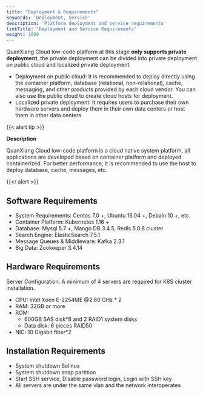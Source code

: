```yaml
---
title: "Deployment & Requirements"
keywords: 'Deployment, Service'
description: 'Platform deployment and service requirements'
linkTitle: "Deployment and Service Requirements"
weight: 1600
---
```


QuanXiang Cloud low-code platform at this stage **only supports private deployment**, the private deployment can be divided into private deployment on public cloud and localized private deployment.

- Deployment on public cloud: It is recommended to deploy directly using the container platform, database (relational, non-relational), cache, messaging, and other products provided by each cloud vendor. You can also use the public cloud to create cloud hosts for deployment.
- Localized private deployment: It requires users to purchase their own hardware servers and deploy them in their own data centers or host them in other data centers.

{{< alert tip >}}

**Description**

QuanXiang Cloud low-code platform is a cloud native system platform, all applications are developed based on container platform and deployed containerized. For better performance, it is recommended to use the host to deploy database, cache, messages, etc.

{{</ alert >}}

## Software Requirements

- System Requirements: Centos 7.0 +, Ubuntu 16.04 +, Debain 10 +, etc.
- Container Platform: Kubernetes 1.16 +
- Database: Mysql 5.7 +, Mango DB 3.4.5, Redis 5.0.8 cluster
- Search Engine: ElasticSearch 7.5.1
- Message Queues & Middleware: Kafka 2.3.1
- Big Data: Zookeeper 3.4.14

## Hardware Requirements

Server Configuration: A minimum of 4 servers are required for K8S cluster installation.

- CPU: Intel Xoen E-2254ME @2.60 GHz * 2
- RAM: 32GB or more
- ROM:
  - 600GB SAS disk*8 and 2 RAID1 system disks
  - Data disk: 6 pieces RAID50
- NIC: 10 Gigabit fiber*2

## Installation Requirements

- System shutdown Selinux
- System shutdown snap partition
- Start SSH service, Disable password login, Login with SSH key
- All servers are under the same vlan and the network interoperates
